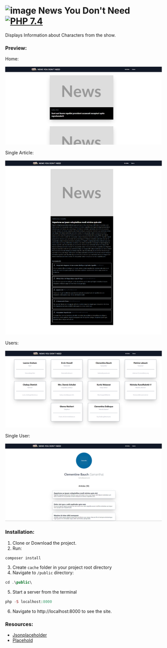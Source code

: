 # <img src="https://freepngimg.com/thumb/newspaper/7-2-newspaper-free-download-png.png" width=50 height=50% alt="image"> News You Don't Need [![PHP 7.4](https://img.shields.io/badge/PHP-7.4-grey?labelColor=777BB4)](https://www.php.net/)

Displays Information about Characters from the show.

### Preview:

Home: <br><br>
<img src="home.png" alt="home">

Single Article: <br><br>
<img src="singlearticle.png" alt="singlearticle">

Users: <br><br>
<img src="users.png" alt="locations">

Single User: <br><br>
<img src="singleuser.png" alt="locations">

### Installation:

1. Clone or Download the project.
2. Run:
````
composer install
````
3. Create `cache` folder in your project root directory
4. Navigate to `/public` directory:
````php
cd .\public\
````
5. Start a server from the terminal
```php
php -S localhost:8000
```


6. Navigate to http://localhost:8000 to see the site.

### Resources:

* [Jsonplaceholder](https://jsonplaceholder.typicode.com/)
* [Placehold](https://placehold.co/)
